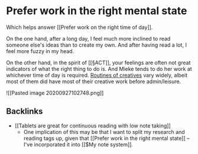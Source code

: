 # Prefer work in the right mental state
Which helps answer [[Prefer work on the right time of day]].

On the one hand, after a long day, I feel much more inclined to read someone else's ideas than to create my own. And after having read a lot, I feel more fuzzy in my head.

On the other hand, in the spirit of [[§ACT]], your feelings are often not great indicators of what the right thing to do is. And Mieke tends to do her work at whichever time of day is required. [Routines of creatives](https://podio.com/site/creative-routines) vary widely, albeit most of them did have most of their creative work before admin/leisure.

![[Pasted image 20200927102748.png]]

## Backlinks
* [[Tablets are great for continuous reading with low note taking]]
	* One implication of this may be that I want to split my research and reading tags up, given that [[Prefer work in the right mental state]] – I've incorporated it into [[$My note system]].

<!-- #Life #p1 -->

<!-- {BearID:05F2CB6B-5CB3-4525-A252-961661C38D9C-15756-00001304319DCEEC} -->
